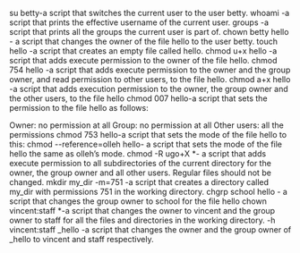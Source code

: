 su betty-a script that switches the current user to the user betty.
whoami -a script that prints the effective username of the current user.
groups -a script that prints all the groups the current user is part of.
chown betty hello - a script that changes the owner of the file hello to the user betty.
 touch hello -a script that creates an empty file called hello.
chmod u+x hello -a script that adds execute permission to the owner of the file hello.
chmod 754 hello -a script that adds execute permission to the owner and the group owner, and read permission to other users, to the file hello.
chmod a+x hello -a script that adds execution permission to the owner, the group owner and the other users, to the file hello
chmod 007 hello-a script that sets the permission to the file hello as follows:

Owner: no permission at all
Group: no permission at all
Other users: all the permissions
chmod 753 hello-a script that sets the mode of the file hello to this:
chmod --reference=olleh hello- a script that sets the mode of the file hello the same as olleh’s mode.
chmod -R ugo+X *- a script that adds execute permission to all subdirectories of the current directory for the owner, the group owner and all other users. Regular files should not be changed.
mkdir my_dir -m=751 -a script that creates a directory called my_dir with permissions 751 in the working directory.
chgrp school hello - a script that changes the group owner to school for the file hello
chown vincent:staff *-a script that changes the owner to vincent and the group owner to staff for all the files and directories in the working directory.
-h vincent:staff _hello -a script that changes the owner and the group owner of _hello to vincent and staff respectively.
